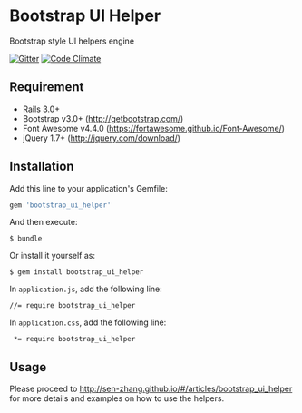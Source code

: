 # Bootstrap UI Helper

Bootstrap style UI helpers engine

[![Gitter](https://badges.gitter.im/Join%20Chat.svg)](https://gitter.im/Sen-Zhang/bootstrap_ui_helper?utm_source=badge&utm_medium=badge&utm_campaign=pr-badge)
[![Code Climate](https://codeclimate.com/github/Sen-Zhang/bootstrap_ui_helper/badges/gpa.svg)](https://codeclimate.com/github/Sen-Zhang/bootstrap_ui_helper)


## Requirement
* Rails 3.0+  
* Bootstrap v3.0+  (http://getbootstrap.com/)
* Font Awesome v4.4.0  (https://fortawesome.github.io/Font-Awesome/)
* jQuery 1.7+ (http://jquery.com/download/)

## Installation

Add this line to your application's Gemfile:

```ruby
gem 'bootstrap_ui_helper'
```

And then execute:

    $ bundle

Or install it yourself as:

    $ gem install bootstrap_ui_helper
    
In `application.js`, add the following line:
    
    //= require bootstrap_ui_helper

In `application.css`, add the following line:
    
     *= require bootstrap_ui_helper

## Usage

Please proceed to http://sen-zhang.github.io/#/articles/bootstrap_ui_helper for more details and examples on how to use the helpers.
